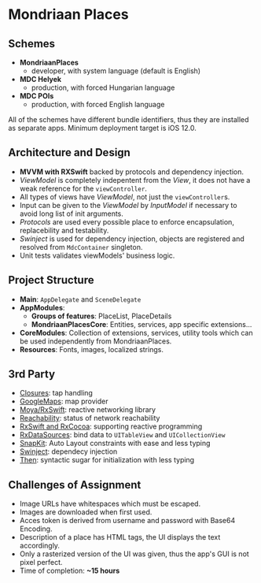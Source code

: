 # Mondriaan Places

## Schemes
- **MondriaanPlaces**
  - developer, with system language (default is English)
- **MDC Helyek**
  - production, with forced Hungarian language
- **MDC POIs**
  - production, with forced English language
   
All of the schemes have different bundle identifiers, thus they are installed as separate apps. Minimum deployment target is iOS 12.0.

## Architecture and Design
- **MVVM with RXSwift** backed by protocols and dependency injection.
- _ViewModel_ is completely indepentent from the _View_, it does not have a weak reference for the `viewController`.
- All types of views have _ViewModel_, not just the `viewController`s.
- Input can be given to the _ViewModel_ by _InputModel_ if necessary to avoid long list of init arguments.
- _Protocols_ are used every possible place to enforce encapsulation, replacebility and testability.
- _Swinject_ is used for dependency injection, objects are registered and resolved from `MdcContainer` singleton.
- Unit tests validates viewModels' business logic.

## Project Structure
- **Main**: `AppDelegate` and `SceneDelegate`
- **AppModules**:
  - **Groups of features**: PlaceList, PlaceDetails
  - **MondriaanPlacesCore**: Entities, services, app specific extensions...
- **CoreModules**: Collection of extensions, services, utility tools which can be used independently from MondriaanPlaces.
- **Resources**: Fonts, images, localized strings.

## 3rd Party 
- [Closures](https://github.com/vhesener/Closures): tap handling
- [GoogleMaps](https://github.com/googlemaps/maps-sdk-for-ios-samples): map provider
- [Moya/RxSwift](https://github.com/Moya/Moya): reactive networking library
- [Reachability](https://github.com/ashleymills/Reachability.swift): status of network reachability
- [RxSwift and RxCocoa](https://github.com/ReactiveX/RxSwift): supporting reactive programming
- [RxDataSources](https://github.com/RxSwiftCommunity/RxDataSources): bind data to `UITableView` and `UICollectionView`
- [SnapKit](https://github.com/SnapKit/SnapKit): Auto Layout constraints with ease and less typing
- [Swinject](https://github.com/Swinject/Swinject): dependecy injection
- [Then](https://github.com/devxoul/Then): syntactic sugar for initialization with less typing

## Challenges of Assignment
- Image URLs have whitespaces which must be escaped.
- Images are downloaded when first used.
- Acces token is derived from username and password with Base64 Encoding.
- Description of a place has HTML tags, the UI displays the text accordingly.
- Only a rasterized version of the UI was given, thus the app's GUI is not pixel perfect.
- Time of completion: **~15 hours**
